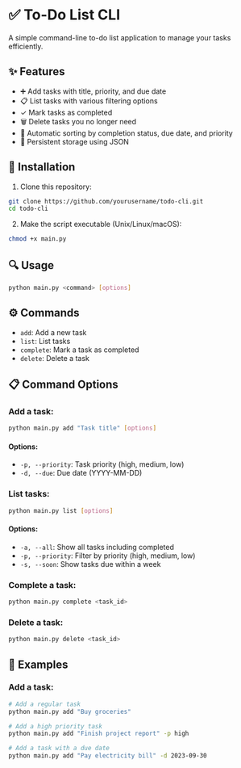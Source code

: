 # ✅ To-Do List CLI

A simple command-line to-do list application to manage your tasks efficiently.

## ✨ Features

- ➕ Add tasks with title, priority, and due date
- 📋 List tasks with various filtering options
- ✓ Mark tasks as completed
- 🗑️ Delete tasks you no longer need
- 🔄 Automatic sorting by completion status, due date, and priority
- 💾 Persistent storage using JSON


## 🚀 Installation

1. Clone this repository:
```bash
git clone https://github.com/yourusername/todo-cli.git
cd todo-cli
```

2. Make the script executable (Unix/Linux/macOS):
```bash
chmod +x main.py
```

## 🔍 Usage

```bash
python main.py <command> [options]
```

## ⚙️ Commands

- `add`: Add a new task
- `list`: List tasks
- `complete`: Mark a task as completed
- `delete`: Delete a task

## 📋 Command Options

### Add a task:
```bash
python main.py add "Task title" [options]
```

#### Options:

- `-p, --priority`: Task priority (high, medium, low)
- `-d, --due`: Due date (YYYY-MM-DD)

### List tasks:
```bash
python main.py list [options]
```

#### Options:

- `-a, --all`: Show all tasks including completed
- `-p, --priority`: Filter by priority (high, medium, low)
- `-s, --soon`: Show tasks due within a week

### Complete a task:
```bash
python main.py complete <task_id>
```

### Delete a task:
```bash
python main.py delete <task_id>
```

## 📝 Examples

### Add a task:
```bash
# Add a regular task
python main.py add "Buy groceries"
```

```bash
# Add a high priority task
python main.py add "Finish project report" -p high
```

```bash
# Add a task with a due date
python main.py add "Pay electricity bill" -d 2023-09-30
```



